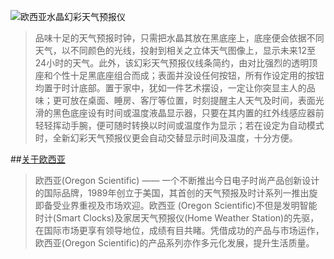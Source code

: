 ![欧西亚水晶幻彩天气预报仪](http://img.hb.aicdn.com/72683b34c0b7f8cec2628dbe986868eb5a14b02437ce-qzXhT5_fw580)
> 品味十足的天气预报时钟，只需把水晶其放在黑底座上，底座便会依据不同天气，以不同颜色的光线，投射到相关之立体天气图像上，显示未来12至24小时的天气。此外，该幻彩天气预报仪线条简约，由对比强烈的透明顶座和个性十足黑底座组合而成；表面并没设任何按钮，所有作设定用的按钮均置于时计底部。置于家中，犹如一件艺术摆设，一定让你突显主人的品味；更可放在桌面、睡房、客厅等位置，时刻提醒主人天气及时间，表面光滑的黑色底座设有时间或温度液晶显示器，只要在其内置的红外线感应器前轻轻挥动手腕，便可随时转换以时间或温度作为显示；若在设定为自动模式时，全新幻彩天气预报仪更会自动交替显示时间及温度，十分方便。 

##[关于欧西亚](http://hk.oregonscientific.com/cn/)
> 欧西亚(Oregon Scientific) —— 一个不断推出今日电子时尚产品创新设计的国际品牌，1989年创立于美国，其首创的天气预报及时计系列一推出旋即备受业界重视及市场欢迎。欧西亚 (Oregon Scientific)不但是发明智能时计(Smart Clocks)及家居天气预报仪(Home Weather Station)的先驱，在国际市场更享有领导地位，成绩有目共睹。凭借成功的产品与市场运作，欧西亚(Oregon Scientific)的产品系列亦作多元化发展，提升生活质量。


